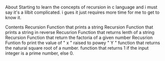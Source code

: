 About
Starting to learn the concepts of recursion in c language and i must say it's a lilbit complicated. i gues it just requires more time for me to get to know it.

Contents
Recursion Function that prints a string
Recursion Function that prints a string in reverse
Recusrion Function that returns lenth of a string
Recursion Function that return the factoria of a given number
Recusrion Funtion fo print the value of " x " raised to powey " Y "
function that returns the natural square root of a number.
function that returns 1 if the input integer is a prime number, else 0.
